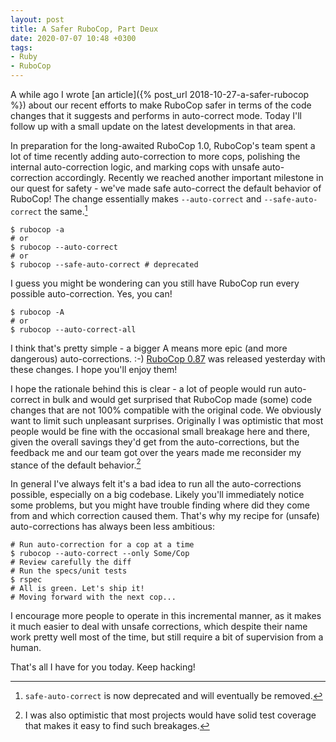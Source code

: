 ```yaml
---
layout: post
title: A Safer RuboCop, Part Deux
date: 2020-07-07 10:48 +0300
tags:
- Ruby
- RuboCop
---
```


A while ago I wrote [an article]({% post_url 2018-10-27-a-safer-rubocop %}) about our recent efforts to make RuboCop safer
in terms of the code changes that it suggests and performs in auto-correct mode.
Today I'll follow up with a small update on the latest developments in that area.

In preparation for the long-awaited RuboCop 1.0, RuboCop's team spent a lot of time
recently adding auto-correction to more cops, polishing the internal auto-correction logic,
and marking cops with unsafe auto-correction accordingly. Recently we reached another
important milestone in our quest for safety - we've made safe auto-correct the default behavior
of RuboCop! The change essentially makes `--auto-correct` and `--safe-auto-correct` the same.[^1]

``` shellsession
$ rubocop -a
# or
$ rubocop --auto-correct
# or
$ rubocop --safe-auto-correct # deprecated
```

I guess you might be wondering can you still have RuboCop run every possible auto-correction.
Yes, you can!

``` shellsession
$ rubocop -A
# or
$ rubocop --auto-correct-all
```

I think that's pretty simple - a bigger A means more epic (and more dangerous) auto-corrections. :-)
[RuboCop 0.87](https://github.com/rubocop-hq/rubocop/releases/tag/v0.87.0) was released yesterday with these changes. I hope you'll enjoy them!

I hope the rationale behind this is clear - a lot of people would run auto-correct in bulk and would get surprised that RuboCop made
(some) code changes that are not 100% compatible with the original code. We obviously want to limit such unpleasant surprises.
Originally I was optimistic that most people would be fine with the occasional small breakage here and there, given the overall
savings they'd get from the auto-corrections, but the feedback me and our team got over the years made me reconsider my
stance of the default behavior.[^2]

In general I've always felt it's a bad idea to run all the auto-corrections possible, especially on a big codebase.
Likely you'll immediately notice some problems, but you might have trouble finding where did they come from and which
correction caused them. That's why my recipe for (unsafe) auto-corrections has always been less ambitious:

``` shellsession
# Run auto-correction for a cop at a time
$ rubocop --auto-correct --only Some/Cop
# Review carefully the diff
# Run the specs/unit tests
$ rspec
# All is green. Let's ship it!
# Moving forward with the next cop...
```

I encourage more people to operate in this incremental manner, as it makes it much easier to deal with unsafe corrections, which
despite their name work pretty well most of the time, but still require a bit of supervision from a human.

That's all I have for you today. Keep hacking!

[^1]: `safe-auto-correct` is now deprecated and will eventually be removed.
[^2]: I was also optimistic that most projects would have solid test coverage that makes it easy to find such breakages.
